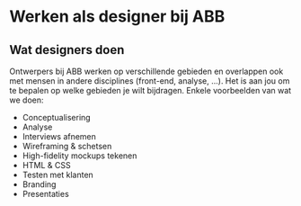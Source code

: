 # Werken als designer bij ABB

## Wat designers doen

Ontwerpers bij ABB werken op verschillende gebieden en overlappen ook met mensen in andere disciplines (front-end, analyse, ...). Het is aan jou om te bepalen op welke gebieden je wilt bijdragen. Enkele voorbeelden van wat we doen:

* Conceptualisering
* Analyse
* Interviews afnemen
* Wireframing & schetsen
* High-fidelity mockups tekenen
* HTML & CSS
* Testen met klanten
* Branding
* Presentaties
